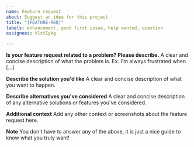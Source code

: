 ```yaml
---
name: Feature request
about: Suggest an idea for this project
title: "[FEATURE-REQ]"
labels: enhancement, good first issue, help wanted, question
assignees: VlxtIykg

---
```


**Is your feature request related to a problem? Please describe.**
A clear and concise description of what the problem is. Ex. I'm always frustrated when [...]

**Describe the solution you'd like**
A clear and concise description of what you want to happen.

**Describe alternatives you've considered**
A clear and concise description of any alternative solutions or features you've considered.

**Additional context**
Add any other context or screenshots about the feature request here.

**Note**
You don't have to answer any of the above, it is just a nice guide to know what you truly want!

